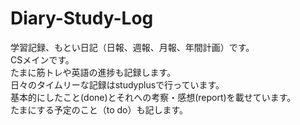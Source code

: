 # Diary-Study-Log
学習記録、もとい日記（日報、週報、月報、年間計画）です。</br>
CSメインです。</br>
たまに筋トレや英語の進捗も記録します。</br>
日々のタイムリーな記録はstudyplusで行っています。</br>
基本的にしたこと(done)とそれへの考察・感想(report)を載せています。</br>
たまにする予定のこと（to do）も記します。</br>